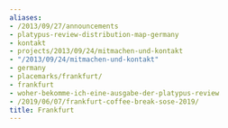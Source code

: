 ```yaml
---
aliases:
- /2013/09/27/announcements
- platypus-review-distribution-map-germany
- kontakt
- projects/2013/09/24/mitmachen-und-kontakt
- "/2013/09/24/mitmachen-und-kontakt"
- germany
- placemarks/frankfurt/
- frankfurt
- woher-bekomme-ich-eine-ausgabe-der-platypus-review
- /2019/06/07/frankfurt-coffee-break-sose-2019/
title: Frankfurt
---
```

